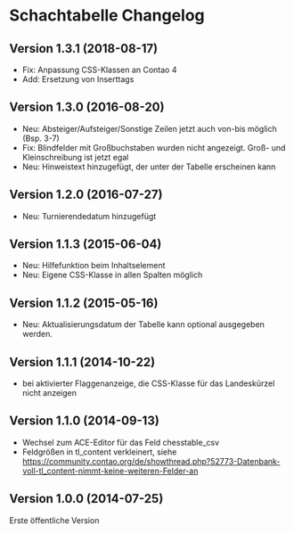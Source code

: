 # Schachtabelle Changelog

## Version 1.3.1 (2018-08-17)

- Fix: Anpassung CSS-Klassen an Contao 4
- Add: Ersetzung von Inserttags

## Version 1.3.0 (2016-08-20)

- Neu: Absteiger/Aufsteiger/Sonstige Zeilen jetzt auch von-bis möglich (Bsp. 3-7)
- Fix: Blindfelder mit Großbuchstaben wurden nicht angezeigt. Groß- und Kleinschreibung ist jetzt egal
- Neu: Hinweistext hinzugefügt, der unter der Tabelle erscheinen kann

## Version 1.2.0 (2016-07-27)

- Neu: Turnierendedatum hinzugefügt

## Version 1.1.3 (2015-06-04)

- Neu: Hilfefunktion beim Inhaltselement
- Neu: Eigene CSS-Klasse in allen Spalten möglich

## Version 1.1.2 (2015-05-16)

- Neu: Aktualisierungsdatum der Tabelle kann optional ausgegeben werden.

## Version 1.1.1 (2014-10-22)

- bei aktivierter Flaggenanzeige, die CSS-Klasse für das Landeskürzel nicht anzeigen

## Version 1.1.0 (2014-09-13)

- Wechsel zum ACE-Editor für das Feld chesstable_csv
- Feldgrößen in tl_content verkleinert, siehe
https://community.contao.org/de/showthread.php?52773-Datenbank-voll-tl_content-nimmt-keine-weiteren-Felder-an

## Version 1.0.0 (2014-07-25)

Erste öffentliche Version